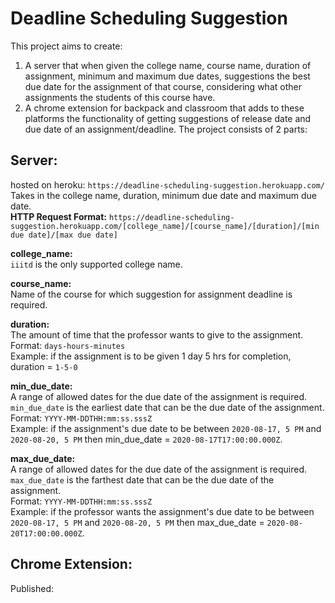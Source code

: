 # Deadline Scheduling Suggestion

This project aims to create:
1. A server that when given the college name, course name, duration of assignment, minimum and maximum due dates, suggestions the best due date for the assignment of that course, considering what other assignments the students of this course have. 
2. A chrome extension for backpack and classroom that adds to these platforms the functionality of getting suggestions of release date and due date of an assignment/deadline.
The project consists of 2 parts:
## Server: 
hosted on heroku: `https://deadline-scheduling-suggestion.herokuapp.com/`    
Takes in the college name, duration, minimum due date and maximum due date.    
**HTTP Request Format:** `https://deadline-scheduling-suggestion.herokuapp.com/[college_name]/[course_name]/[duration]/[min due date]/[max due date]` 

**college_name:**   
`iiitd` is the only supported college name.   

**course_name:**   
Name of the course for which suggestion for assignment deadline is required.  

**duration:**     
The amount of time that the professor wants to give to the assignment.  
Format: `days-hours-minutes`     
Example: if the assignment is to be given 1 day 5 hrs for completion, duration = `1-5-0`     

**min_due_date:**    
A range of allowed dates for the due date of the assignment is required. `min_due_date` is the earliest date that can be the due date of the assignment.    
Format: `YYYY-MM-DDTHH:mm:ss.sssZ`    
Example: if the assignment's due date to be between `2020-08-17, 5 PM` and `2020-08-20, 5 PM` then min_due_date = `2020-08-17T17:00:00.000Z`.   

**max_due_date:**    
A range of allowed dates for the due date of the assignment is required. `max_due_date` is the farthest date that can be the due date of the assignment.    
Format: `YYYY-MM-DDTHH:mm:ss.sssZ`    
Example: if the professor wants the assignment's due date to be between `2020-08-17, 5 PM` and `2020-08-20, 5 PM` then max_due_date = `2020-08-20T17:00:00.000Z`.   

## Chrome Extension:
Published: 
